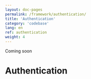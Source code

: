 ```yaml
---
layout: doc-pages
permalink: /framework/authentication/
title: 'Authentication'
category: 'codebase'
lang: en
ref: authentication
weight: 4
---
```


<span class="label label-info">Coming soon</span>

# Authentication
